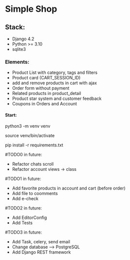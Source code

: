 <h1>Simple Shop</h1>
<h2>Stack:</h2>
<ul>
  <li>Django 4.2</li>
  <li>Python >= 3.10</li>
  <li>sqlite3</li>
</ul>

<h3>Elements:</h3>

<ul>
  <li>Product List with category, tags and filters</li>
  <li>Product card (CART_SESSION_ID)</li>
  <li>add and remove products in cart with ajax</li>
  <li>Order form without payment</li>
  <li>Related products in product_detail</li>
  <li>Product star system and customer feedback </li>
  <li>Coupons in Orders and Account</li>

</ul>

<h4>Start:</h4>
<p>python3 -m venv venv </p>
<p>source venv/bin/activate</p>
<p>pip install -r requirements.txt</p>

#TODO0 in future:
<ul>
  <li>Refactor chats scroll</li>
  <li>Refactor account views -> class</li>
</ul>

#TODO1 in future:
<ul>
  <li>Add favorite products in account and cart (before order) </li>
  <li>Add file to coomments </li>
  <li>Add e-check</li>

</ul>

#TODO2 in future:
<ul>
  <li>Add EditorConfig</li>
  <li>Add Tests</li>
</ul>

#TODO3 in future:
<ul>
  <li>Add Task, celery, send email</li>
  <li>Change database --> PostgreSQL</li>
  <li>Add Django REST framework</li>
</ul>